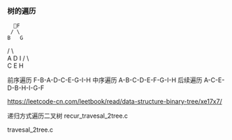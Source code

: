 ### 树的遍历
      F
     / \
    B   G
   / \   \
  A   D   I
     / \   \
    C   E   H

前序遍历 F-B-A-D-C-E-G-I-H
中序遍历 A-B-C-D-E-F-G-I-H
后续遍历 A-C-E-D-B-H-I-G-F

https://leetcode-cn.com/leetbook/read/data-structure-binary-tree/xe17x7/

递归方式遍历二叉树 
    recur_travesal_2tree.c

travesal_2tree.c